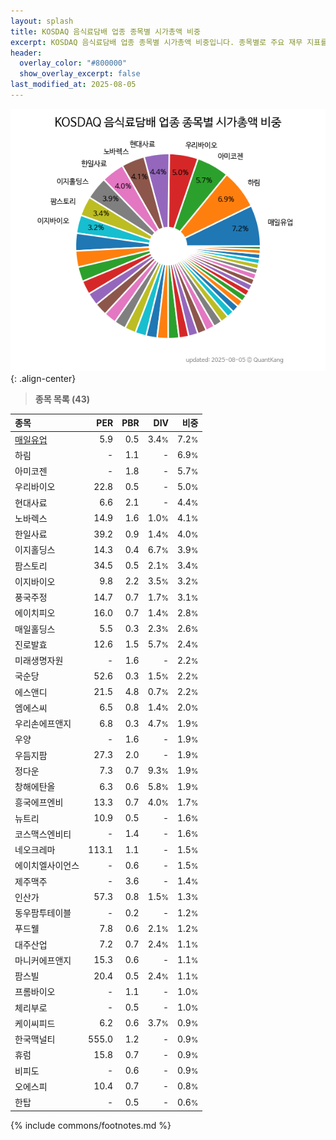 ```yaml
---
layout: splash
title: KOSDAQ 음식료담배 업종 종목별 시가총액 비중
excerpt: KOSDAQ 음식료담배 업종 종목별 시가총액 비중입니다. 종목별로 주요 재무 지표를 함께 표시합니다.
header:
  overlay_color: "#800000"
  show_overlay_excerpt: false
last_modified_at: 2025-08-05
---
```



![KOSDAQ 음식료담배 업종 종목별 시가총액 비중](/stats/sector/images/kosdaq_업종_음식료담배_종목.png){: .align-center}


> **종목 목록 (43)**<a id="list"></a>

| **종목** | **PER** | **PBR** | **DIV** | **비중** |
| :------- | ------: | ------: | ------: | -------: |
| [매일유업](/267980/) | 5.9 | 0.5 | 3.4<small>%</small> | 7.2<small>%</small> |
| 하림 | - | 1.1 | - | 6.9<small>%</small> |
| 아미코젠 | - | 1.8 | - | 5.7<small>%</small> |
| 우리바이오 | 22.8 | 0.5 | - | 5.0<small>%</small> |
| 현대사료 | 6.6 | 2.1 | - | 4.4<small>%</small> |
| 노바렉스 | 14.9 | 1.6 | 1.0<small>%</small> | 4.1<small>%</small> |
| 한일사료 | 39.2 | 0.9 | 1.4<small>%</small> | 4.0<small>%</small> |
| 이지홀딩스 | 14.3 | 0.4 | 6.7<small>%</small> | 3.9<small>%</small> |
| 팜스토리 | 34.5 | 0.5 | 2.1<small>%</small> | 3.4<small>%</small> |
| 이지바이오 | 9.8 | 2.2 | 3.5<small>%</small> | 3.2<small>%</small> |
| 풍국주정 | 14.7 | 0.7 | 1.7<small>%</small> | 3.1<small>%</small> |
| 에이치피오 | 16.0 | 0.7 | 1.4<small>%</small> | 2.8<small>%</small> |
| 매일홀딩스 | 5.5 | 0.3 | 2.3<small>%</small> | 2.6<small>%</small> |
| 진로발효 | 12.6 | 1.5 | 5.7<small>%</small> | 2.4<small>%</small> |
| 미래생명자원 | - | 1.6 | - | 2.2<small>%</small> |
| 국순당 | 52.6 | 0.3 | 1.5<small>%</small> | 2.2<small>%</small> |
| 에스앤디 | 21.5 | 4.8 | 0.7<small>%</small> | 2.2<small>%</small> |
| 엠에스씨 | 6.5 | 0.8 | 1.4<small>%</small> | 2.0<small>%</small> |
| 우리손에프앤지 | 6.8 | 0.3 | 4.7<small>%</small> | 1.9<small>%</small> |
| 우양 | - | 1.6 | - | 1.9<small>%</small> |
| 우듬지팜 | 27.3 | 2.0 | - | 1.9<small>%</small> |
| 정다운 | 7.3 | 0.7 | 9.3<small>%</small> | 1.9<small>%</small> |
| 창해에탄올 | 6.3 | 0.6 | 5.8<small>%</small> | 1.9<small>%</small> |
| 흥국에프엔비 | 13.3 | 0.7 | 4.0<small>%</small> | 1.7<small>%</small> |
| 뉴트리 | 10.9 | 0.5 | - | 1.6<small>%</small> |
| 코스맥스엔비티 | - | 1.4 | - | 1.6<small>%</small> |
| 네오크레마 | 113.1 | 1.1 | - | 1.5<small>%</small> |
| 에이치엘사이언스 | - | 0.6 | - | 1.5<small>%</small> |
| 제주맥주 | - | 3.6 | - | 1.4<small>%</small> |
| 인산가 | 57.3 | 0.8 | 1.5<small>%</small> | 1.3<small>%</small> |
| 동우팜투테이블 | - | 0.2 | - | 1.2<small>%</small> |
| 푸드웰 | 7.8 | 0.6 | 2.1<small>%</small> | 1.2<small>%</small> |
| 대주산업 | 7.2 | 0.7 | 2.4<small>%</small> | 1.1<small>%</small> |
| 마니커에프앤지 | 15.3 | 0.6 | - | 1.1<small>%</small> |
| 팜스빌 | 20.4 | 0.5 | 2.4<small>%</small> | 1.1<small>%</small> |
| 프롬바이오 | - | 1.1 | - | 1.0<small>%</small> |
| 체리부로 | - | 0.5 | - | 1.0<small>%</small> |
| 케이씨피드 | 6.2 | 0.6 | 3.7<small>%</small> | 0.9<small>%</small> |
| 한국맥널티 | 555.0 | 1.2 | - | 0.9<small>%</small> |
| 휴럼 | 15.8 | 0.7 | - | 0.9<small>%</small> |
| 비피도 | - | 0.6 | - | 0.9<small>%</small> |
| 오에스피 | 10.4 | 0.7 | - | 0.8<small>%</small> |
| 한탑 | - | 0.5 | - | 0.6<small>%</small> |

{% include commons/footnotes.md %}